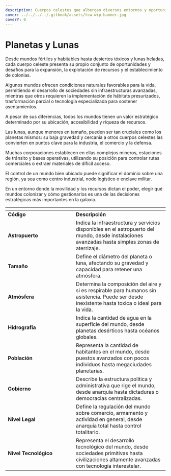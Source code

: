 ```yaml
---
description: Cuerpos celestes que albergan diversos entornos y oportunidades.
cover: ../../../../.gitbook/assets/tcw-wip-banner.jpg
coverY: 0
---
```


# Planetas y Lunas

Desde mundos fértiles y habitables hasta desiertos tóxicos y lunas heladas, cada cuerpo celeste presenta su propio conjunto de oportunidades y desafíos para la expansión, la explotación de recursos y el establecimiento de colonias.

Algunos mundos ofrecen condiciones naturales favorables para la vida, permitiendo el desarrollo de sociedades sin infraestructuras avanzadas, mientras que otros requieren la implementación de hábitats presurizados, trasformación parcial o tecnología especializada para sostener asentamientos.

A pesar de sus diferencias, todos los mundos tienen un valor estratégico determinado por su ubicación, accesibilidad y riqueza de recursos.

Las lunas, aunque menores en tamaño, pueden ser tan cruciales como los planetas mismos: su baja gravedad y cercanía a otros cuerpos celestes las convierten en puntos clave para la industria, el comercio y la defensa.

Muchas corporaciones establecen en ellas complejos mineros, estaciones de tránsito y bases operativas, utilizando su posición para controlar rutas comerciales o extraer materiales de difícil acceso.

El control de un mundo bien ubicado puede significar el dominio sobre una región, ya sea como centro industrial, nodo logístico o enclave militar.

En un entorno donde la movilidad y los recursos dictan el poder, elegir qué mundos colonizar y cómo gestionarlos es una de las decisiones estratégicas más importantes en la galaxia.

<table data-header-hidden><thead><tr><th width="198"></th><th></th></tr></thead><tbody><tr><td><strong>Código</strong></td><td><strong>Descripción</strong></td></tr><tr><td><strong>Astropuerto</strong></td><td>Indica la infraestructura y servicios disponibles en el astropuerto del mundo, desde instalaciones avanzadas hasta simples zonas de aterrizaje.</td></tr><tr><td><strong>Tamaño</strong></td><td>Define el diámetro del planeta o luna, afectando su gravedad y capacidad para retener una atmósfera.</td></tr><tr><td><strong>Atmósfera</strong></td><td>Determina la composición del aire y si es respirable para humanos sin asistencia. Puede ser desde inexistente hasta toxica o ideal para la vida.</td></tr><tr><td><strong>Hidrografía</strong></td><td>Indica la cantidad de agua en la superficie del mundo, desde planetas desérticos hasta océanos globales.</td></tr><tr><td><strong>Población</strong></td><td>Representa la cantidad de habitantes en el mundo, desde puestos avanzados con pocos individuos hasta megaciudades planetarias.</td></tr><tr><td><strong>Gobierno</strong></td><td>Describe la estructura política y administrativa que rige el mundo, desde anarquía hasta dictaduras o democracias centralizadas.</td></tr><tr><td><strong>Nivel Legal</strong></td><td>Define la regulación del mundo sobre comercio, armamento y actividad en general, desde anarquía total hasta control totalitario.</td></tr><tr><td><strong>Nivel Tecnológico</strong></td><td>Representa el desarrollo tecnológico del mundo, desde sociedades primitivas hasta civilizaciones altamente avanzadas con tecnología interestelar.</td></tr></tbody></table>
